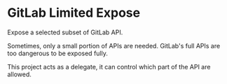 # GitLab Limited Expose

Expose a selected subset of GitLab API.

Sometimes, only a small portion of APIs are needed. GitLab's full APIs are too dangerous to be exposed fully.

This project acts as a delegate, it can control which part of the API are allowed.
